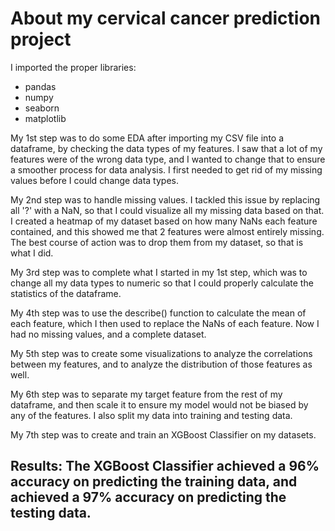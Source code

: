 # About my cervical cancer prediction project

I imported the proper libraries:
* pandas
* numpy
* seaborn
* matplotlib

My 1st step was to do some EDA after importing my CSV file into a dataframe, by checking the data types of my features. I saw that a lot of my features were of the wrong data type, and I wanted to change that to ensure a smoother process for data analysis. I first needed to get rid of my missing values before I could change data types.

My 2nd step was to handle missing values. I tackled this issue by replacing all '?' with a NaN, so that I could visualize all my missing data based on that. I created a heatmap of my dataset based on how many NaNs each feature contained, and this showed me that 2 features were almost entirely missing. The best course of action was to drop them from my dataset, so that is what I did.

My 3rd step was to complete what I started in my 1st step, which was to change all my data types to numeric so that I could properly calculate the statistics of the dataframe.

My 4th step was to use the describe() function to calculate the mean of each feature, which I then used to replace the NaNs of each feature. Now I had no missing values, and a complete dataset.

My 5th step was to create some visualizations to analyze the correlations between my features, and to analyze the distribution of those features as well. 

My 6th step was to separate my target feature from the rest of my dataframe, and then scale it to ensure my model would not be biased by any of the features. I also split my data into training and testing data.

My 7th step was to create and train an XGBoost Classifier on my datasets.

## Results: The XGBoost Classifier achieved a 96% accuracy on predicting the training data, and achieved a 97% accuracy on predicting the testing data.
